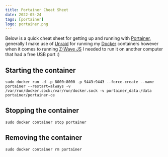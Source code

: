 ```yaml
---
title: Portainer Cheat Sheet
date: 2022-05-24
tags: [portainer]
logo: portainer.png
---
```


Below is a quick cheat sheet for getting up and running with [Portainer](https://www.portainer.io/), generally I make use of [Unraid](https://unraid.net/) for running my [Docker](https://www.docker.com/products/docker-desktop/) containers however when it comes to running [Z-Wave JS](https://github.com/zwave-js) I needed to run it on another computer that had a free USB port :)

## Starting the container
```shell
sudo docker run -d -p 8000:8000 -p 9443:9443 --force-create --name portainer --restart=always -v /var/run/docker.sock:/var/run/docker.sock -v portainer_data:/data portainer/portainer-ce
```

## Stopping the container
```shell
sudo docker container stop portainer
```

## Removing the container
```shell
sudo docker container rm portainer
```

